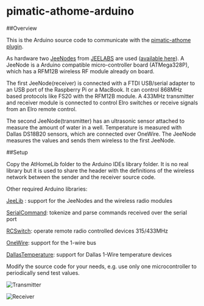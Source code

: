 pimatic-athome-arduino
======================

##Overview

This is the Arduino source code to communicate with the [pimatic-athome plugin](https://github.com/dfischbach/pimatic-athome).

As hardware two [JeeNodes](http://jeelabs.net/projects/hardware/wiki/JeeNode) from [JEELABS](http://jeelabs.org) are used ([available here](http://www.digitalsmarties.net/products/jeenode)). A JeeNode is a Arduino compatible micro-controller board (ATMega328P), which has a RFM12B wireless RF module already on board.

The first JeeNode(receiver) is connected with a FTDI USB/serial adapter to an USB port of the Raspberry Pi or a MacBook. It can control 868MHz based protocols like FS20 with the RFM12B module. A 433MHz transmitter and receiver module is connected to control Elro switches or receive signals from an Elro remote control.

The second JeeNode(transmitter) has an ultrasonic sensor attached to measure the amount of water in a well. Temperature is measured with Dallas DS18B20 sensors, which are connected over OneWire.
The JeeNode measures the values and sends them wireless to the first JeeNode.


##Setup

Copy the AtHomeLib folder to the Arduino IDEs library folder. It is no real library but it is used to share the header with the definitions of the wireless network between the sender and the receiver source code.

Other required Arduino libraries:

[JeeLib](https://github.com/jcw/jeelib) : support for the JeeNodes and the wireless radio modules

[SerialCommand](https://github.com/kroimon/Arduino-SerialCommand): tokenize and parse commands received over the serial port

[RCSwitch](https://code.google.com/p/rc-switch/): operate remote radio controlled devices 315/433MHz

[OneWire](http://www.pjrc.com/teensy/td_libs_OneWire.html): support for the 1-wire bus

[DallasTemperature](http://milesburton.com/Main_Page?title=Dallas_Temperature_Control_Library): support for Dallas 1-Wire temperature devices


Modify the source code for your needs, e.g. use only one microcontroller to periodically send test values.

![Transmitter](https://github.com/dfischbach/pimatic-athome-arduino/blob/master/Doc/AtHome%20Transmitter.png?raw=true)


![Receiver](https://github.com/dfischbach/pimatic-athome-arduino/blob/master/Doc/AtHome%20Receiver.png?raw=true)

